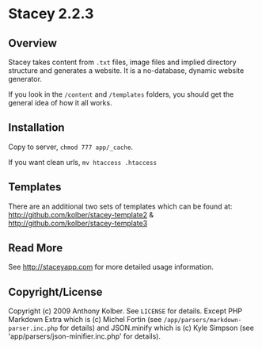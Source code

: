 # Stacey 2.2.3

## Overview
Stacey takes content from `.txt` files, image files and implied directory structure and generates a website.
It is a no-database, dynamic website generator.

If you look in the `/content` and `/templates` folders, you should get the general idea of how it all works.

## Installation

Copy to server, `chmod 777 app/_cache`.

If you want clean urls, `mv htaccess .htaccess`

## Templates

There are an additional two sets of templates which can be found at:
<http://github.com/kolber/stacey-template2> &
<http://github.com/kolber/stacey-template3>

## Read More

See <http://staceyapp.com> for more detailed usage information.

## Copyright/License

Copyright (c) 2009 Anthony Kolber. See `LICENSE` for details.
Except PHP Markdown Extra which is (c) Michel Fortin (see `/app/parsers/markdown-parser.inc.php` for details) and
JSON.minify which is (c) Kyle Simpson (see 'app/parsers/json-minifier.inc.php' for details).